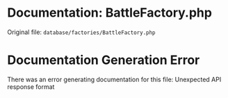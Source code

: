 # Documentation: BattleFactory.php

Original file: `database/factories/BattleFactory.php`

# Documentation Generation Error

There was an error generating documentation for this file: Unexpected API response format